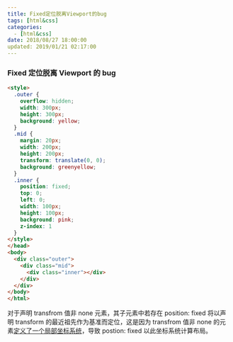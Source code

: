 ```yaml
---
title: Fixed定位脱离Viewport的bug
tags: [html&css]
categories:
  - [html&css]
date: 2018/08/27 18:00:00
updated: 2019/01/21 02:17:00
---
```


### Fixed 定位脱离 Viewport 的 bug

```html
<style>
  .outer {
    overflow: hidden;
    width: 300px;
    height: 300px;
    background: yellow;
  }
  .mid {
    margin: 20px;
    width: 200px;
    height: 200px;
    transform: translate(0, 0);
    background: greenyellow;
  }
  .inner {
    position: fixed;
    top: 0;
    left: 0;
    width: 100px;
    height: 100px;
    background: pink;
    z-index: 1
  }
</style>
</head>
<body>
  <div class="outer">
    <div class="mid">
      <div class="inner"></div>
    </div>
  </div>
</body>
</html>
```

对于声明 transfrom 值非 none 元素，其子元素中若存在 position: fixed 将以声明 transform 的最近祖先作为基准而定位，这是因为 transfrom 值非 none 的元素[定义了一个局部坐标系统](http://www.w3.org/TR/css3-2d-transforms/#transform-rendering)，导致 postion: fixed 以此坐标系统计算布局。
